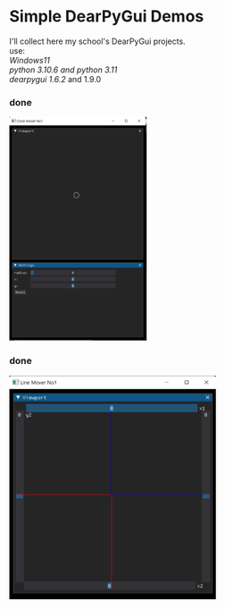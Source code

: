 # Simple DearPyGui Demos

I'll collect here my school's DearPyGui projects. <br>
use: <br>
*Windows11 <br>
python 3.10.6 and python 3.11<br>
dearpygui 1.6.2*  and 1.9.0 <br> 

### done

<img src="images/CircleMoverNo1.png" height=400>

### done

<img src="images/LineMover1.png" height=400>
